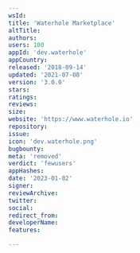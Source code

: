 ```yaml
---
wsId: 
title: 'Waterhole Marketplace'
altTitle: 
authors: 
users: 100
appId: 'dev.waterhole'
appCountry: 
released: '2018-09-14'
updated: '2021-07-08'
version: '3.0.0'
stars: 
ratings: 
reviews: 
size: 
website: 'https://www.waterhole.io'
repository: 
issue: 
icon: 'dev.waterhole.png'
bugbounty: 
meta: 'removed'
verdict: 'fewusers'
appHashes: 
date: '2023-01-02'
signer: 
reviewArchive: 
twitter: 
social: 
redirect_from: 
developerName: 
features: 

---
```


